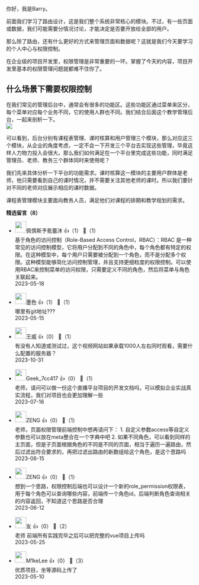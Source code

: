 你好，我是Barry。

前面我们学习了路由设计，这是我们整个系统非常核心的模块。不过，有一些页面或数据，我们可能需要分情况讨论，才能决定是否要开放给全部的用户。

那么除了路由，还有什么更好的方式来管理页面和数据呢？这就是我们今天要学习的个人中心与权限控制。

在企业级的项目开发里，权限管理是非常重要的一环。掌握了今天的内容，项目开发里基本的权限管理问题就都难不住你了。

## 什么场景下需要权限控制

在我们常见的管理后台中，通常会有很多的功能区。这些功能区通过菜单来区分，每个菜单对应每个业务不同，它的使用人群也不同。我们结合后面这个教学管理后台，一起来剖析一下。  
![](https://static001.geekbang.org/resource/image/de/a8/def2da257ae0fde526b4fcb2ed52fda8.jpg?wh=2380x1388)

可以看到，后台分别有课程表管理、课时核算和用户管理三个模块，那么对应这三个模块，从企业的角度考虑，一定不会一下开发三个平台去实现这些管理，毕竟这样人力物力投入会很大。那么我们如何满足在一个平台里完成这些功能，同时满足管理员、老师、教务三个群体同时来使用呢？

我们先来具体分析一下平台的功能需求。课时核算这一模块的主要用户群体是老师，他只需要看到自己的课时情况，并不需要关注其他老师的课时。所以我们要针对不同的老师对应展示相应的课时数据。

课程表管理模块主要面向教务人员，满足他们对课程的排期和教学规划的需求。
<div><strong>精选留言（8）</strong></div><ul>
<li><img src="https://static001.geekbang.org/account/avatar/00/37/03/c5/b3364e49.jpg" width="30px"><span>佩慎斯予氪蕾沐</span> 👍（1） 💬（1）<div>基于角色的访问控制（Role-Based Access Control，RBAC）：RBAC 是一种常见的访问控制模型，它将用户分配到不同的角色中，每个角色都有特定的权限。在这种模型中，每个用户只需要被分配到一个角色，而不是分配多个权限。这种模型能够简化访问控制管理，并且支持更细粒度的权限控制。可以使用RBAC来控制菜单的访问权限，只需要定义不同的角色，然后将菜单与角色关联起来。</div>2023-05-18</li><br/><li><img src="https://static001.geekbang.org/account/avatar/00/2c/99/44/b0f3a2cc.jpg" width="30px"><span>墨色</span> 👍（1） 💬（1）<div>哪里有git地址???</div>2023-05-15</li><br/><li><img src="https://static001.geekbang.org/account/avatar/00/39/0a/d3/163400e8.jpg" width="30px"><span>王威</span> 👍（0） 💬（1）<div>有没有人知道或测试过，这个视频网站如果承载1000人左右同时观看，需要什么配置的服务器？</div>2023-10-31</li><br/><li><img src="https://thirdwx.qlogo.cn/mmopen/vi_32/Q0j4TwGTfTJJQYnrTXgWggD3KV8scrKpdupicFibhFzIAenfrBHaMwxibksHzFVaJU3VPTsmiaXfXWZ84FIQYbjCZA/132" width="30px"><span>Geek_7cc417</span> 👍（0） 💬（1）<div>老师，请问可以做一份这个直播平台项目的开发文档吗，可以模拟企业实战真实流程，我们对项目也会更加理解一些</div>2023-07-16</li><br/><li><img src="https://static001.geekbang.org/account/avatar/00/11/58/9d/91d795cf.jpg" width="30px"><span>ZENG</span> 👍（0） 💬（1）<div>老师，页面权限管理前端控制中想再请问下：
1. 自定义参数access等自定义参数也可以放在meta整合在一个字典中吧
2. 如果不同角色，可以看到同样的主页面，但是子页面根据角色的不同是不同的页面，相当于遍历一遍路由，然后过滤出符合要求的，再把过滤出路由的新数组给这个角色，是这个思路吗</div>2023-06-15</li><br/><li><img src="https://static001.geekbang.org/account/avatar/00/11/58/9d/91d795cf.jpg" width="30px"><span>ZENG</span> 👍（0） 💬（1）<div>想到一个思路，权限控制后端也可以设计一个新的role_permission权限表，用于每个角色可以查询哪些内容，前端传一个角色id，后端判断角色查询相关的内容返回，不知道这个思路是否合理</div>2023-06-12</li><br/><li><img src="https://static001.geekbang.org/account/avatar/00/26/b5/74/cd80b9f4.jpg" width="30px"><span>友</span> 👍（0） 💬（2）<div>老师 前端所有实践完毕之后可以把完整的vue项目上传吗</div>2023-05-25</li><br/><li><img src="http://thirdwx.qlogo.cn/mmopen/uqaRIfRCAhJ6t1z92XYEzYru4PksRhFQhND9PSIFI7zOrx5xK8Kibc4Aeich2XMCDia2fYDic5JfZoGTibicVEQOlJsrNsPQBibsbHT/132" width="30px"><span>M1keLee</span> 👍（0） 💬（3）<div>优质项目，坐等源码上传了</div>2023-05-10</li><br/>
</ul>